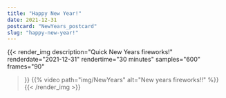 ```yaml
---
title: "Happy New Year!"
date: 2021-12-31
postcard: "NewYears_postcard"
slug: "happy-new-year!"
---
```


{{< render_img
  description="Quick New Years fireworks!"
  renderdate="2021-12-31"
  rendertime="30 minutes"
  samples="600"
  frames="90"
  >}}
{{% video path="img/NewYears" alt="New years fireworks!!" %}}
{{< /render_img >}}

